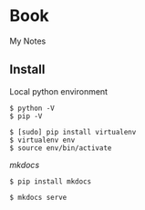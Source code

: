 # Book

My Notes

## Install

Local python environment

    $ python -V
    $ pip -V

    $ [sudo] pip install virtualenv
    $ virtualenv env
    $ source env/bin/activate

*mkdocs*

    $ pip install mkdocs

    $ mkdocs serve
